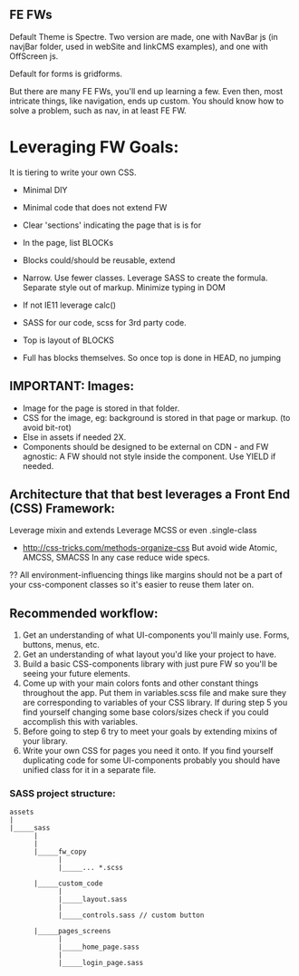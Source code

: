 
## FE FWs

Default Theme is Spectre. Two version are made, one with NavBar js (in navjBar folder, used in webSite and linkCMS examples), and one with OffScreen js.

Default for forms is gridforms.

But there are many FE FWs, you'll end up learning a few. Even then, most intricate things, like navigation, ends up custom. You should know how to solve a problem, such as nav, in at least FE FW.


# Leveraging FW Goals:

It is tiering to write your own CSS.

- Minimal DIY
- Minimal code that does not extend FW
- Clear 'sections' indicating the page that is is for
- In the page, list BLOCKs
- Blocks could/should be reusable, extend
- Narrow. Use fewer classes. Leverage SASS to create the formula. Separate style out of markup. Minimize typing in DOM
- If not IE11 leverage calc() 
- SASS for our code, scss for 3rd party code.

- Top is layout of BLOCKS
- Full has blocks themselves. So once top is done in HEAD, no jumping

## IMPORTANT: Images:
- Image for the page is stored in that folder.
- CSS for the image, eg: background is stored in that page or markup. (to avoid bit-rot)
- Else in assets if needed 2X. 
- Components should be designed to be external on CDN - and FW agnostic: A FW should not style inside the component. Use YIELD if needed.

## Architecture that that best leverages a Front End (CSS) Framework:

Leverage mixin and extends
Leverage MCSS or even .single-class
- http://css-tricks.com/methods-organize-css
But avoid wide Atomic, AMCSS,  SMACSS
In any case reduce wide specs.


?? All environment-influencing things like margins should not be a part of your css-component classes so it's easier to reuse them later on.


## Recommended workflow:
1. Get an understanding of what UI-components you'll mainly use. Forms, buttons, menus, etc. 
2. Get an understanding of what layout you'd like your project to have. 
3. Build a basic CSS-components library with just pure FW so you'll be seeing your future elements. 
4. Come up with your main colors fonts and other constant things throughout the app. Put them in variables.scss file and make sure they are corresponding to variables of your CSS library. If during step 5 you find yourself changing some base colors/sizes check if you could accomplish this with variables.
5. Before going to step 6 try to meet your goals by extending mixins of your library.
6. Write your own CSS for pages you need it onto. If you find yourself duplicating code for some UI-components probably you should have unified class for it in a separate file.

### SASS project structure:
```
assets
|
|_____sass
      |
      |
      |_____fw_copy
            |
            |_____... *.scss 

      |_____custom_code
            |
            |_____layout.sass
            |
            |_____controls.sass // custom button
            
      |_____pages_screens
            |
            |_____home_page.sass
            |
            |_____login_page.sass
```
